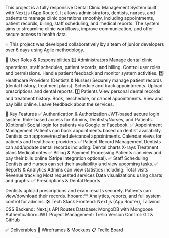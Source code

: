 This project is a fully responsive Dental Clinic Management System built with Next.js (App Router). It allows administrators, dentists, nurses, and patients to manage clinic operations smoothly, including appointments, patient records, billing, staff scheduling, and medical reports. The system aims to streamline clinic workflows, improve communication, and offer secure access to health data.

💡 This project was developed collaboratively by a team of junior developers over 6 days using Agile methodology.


👥 User Roles & Responsibilities
1️⃣ Administrators
Manage dental clinic operations, staff schedules, patient records, and billing.
Control user roles and permissions.
Handle patient feedback and monitor system activities.
2️⃣ Healthcare Providers (Dentists & Nurses)
Securely manage patient records (dental history, treatment plans).
Schedule and track appointments.
Upload prescriptions and dental reports.
3️⃣ Patients
View personal dental records and treatment history.
Book, reschedule, or cancel appointments.
View and pay bills online.
Leave feedback about the services.

🚀 Key Features
✅ Authentication & Authorization
JWT-based secure login system.
Role-based access for Admins, Dentists/Nurses, and Patients.
(Optional) Social login for patients via Google or Facebook.
✅ Appointment Management
Patients can book appointments based on dentist availability.
Dentists can approve/reschedule/cancel appointments.
Calendar views for patients and healthcare providers.
✅ Patient Record Management
Dentists can add/update dental records including:
Dental charts
X-rays
Treatment plans
Medical notes
✅ Billing & Payment Processing
Patients can view and pay their bills online (Stripe integration optional).
✅ Staff Scheduling
Dentists and nurses can set their availability and view upcoming tasks.
✅ Reports & Analytics
Admins can view statistics including:
Total visits
Revenue tracking
Most requested services
Data visualizations using charts and graphs.
✅ Prescriptions & Dental Reports

Dentists upload prescriptions and exam results securely.
Patients can view/download their records. hboard:** Analytics, reports, and full system control for admins.
🛠️ Tech Stack
Frontend: Next.js (App Router), Tailwind CSS
Backend: Next.js API Routes
Database: MongoDB with Mongoose
Authentication: JWT
Project Management: Trello
Version Control: Git & GitHub

✅ Deliverables
🎨 Wireframes & Mockups
📋 Trello Board
